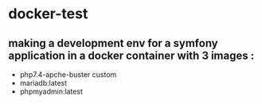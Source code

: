 # docker-test
## making a development env for a symfony application in a docker container with 3 images :
- php7.4-apche-buster custom
- mariadb:latest
- phpmyadmin:latest

